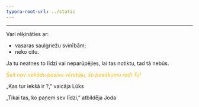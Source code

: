 ```yaml
---
typora-root-url: ../static
---
```



****

Vari rēķināties ar:

- vasaras saulgriežu svinībām;
- neko citu.

Ja tu neatnes to līdzi vai neparūpējies, lai tas notiktu, tad tā nebūs.



<span style="color:#fdb913;">*Šeit nav nekādu pasīvu vērotāju, šo pasākumu radi Tu!*</span>



„Kas tur iekšā ir ?,” vaicāja Lūks

„Tikai tas, ko paņem sev līdzi,” atbildēja Joda





